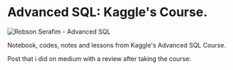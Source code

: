 # Advanced SQL: Kaggle's Course.
![Robson Serafim - Advanced SQL](https://user-images.githubusercontent.com/99512194/189778027-50c438c0-dcd6-4f50-89fb-09616efed0b2.png)



Notebook, codes, notes and lessons from Kaggle's Advanced SQL Course.

Post that i did on medium with a review after taking the course: 
